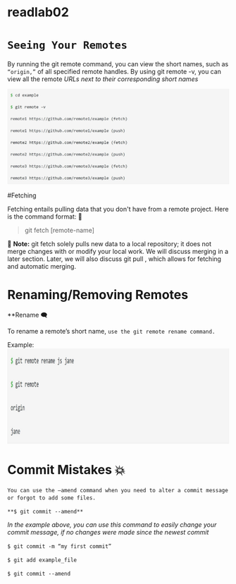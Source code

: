 # readlab02

# `Seeing Your Remotes`

By running the git remote command, you can view the short names, such as `“origin,”` of all specified remote handles.
By using git remote -v, you can view all the remote *URLs next to their corresponding short names*

![ex](see1.jpg)

#Fetching

Fetching entails pulling data that you don't have from a remote project. Here is the command format: 🌲

> git fetch [remote-name]

💢 **Note:** git fetch solely pulls new data to a local repository; it does not merge changes with or modify your local work. We will discuss merging in a later section. Later, we will also discuss git pull , which allows for fetching and automatic merging.

# Renaming/Removing Remotes

**Rename :left_speech_bubble:	

To rename a remote’s short name, `use the git remote rename command.`

Example:
![ex2](see2.jpg)

# Commit Mistakes 💥

`You can use the –amend command when you need to alter a commit message or forgot to add some files.`

`**$ git commit --amend**`

*In the example above, you can use this command to easily change your commit message, if no changes were made since the newest commit*

`$ git commit -m “my first commit”`

`$ git add example_file`

`$ git commit --amend`


